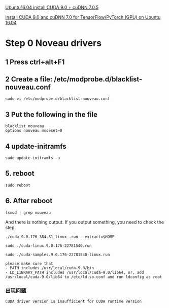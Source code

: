 [Ubuntu16.04 install CUDA 9.0 + cuDNN 7.0.5](https://medium.com/cs-note/ubuntu16-04-install-cuda-9-0-cudnn-7-0-5-80c53404516c)

[Install CUDA 9.0 and cuDNN 7.0 for TensorFlow/PyTorch (GPU) on Ubuntu 16.04](https://medium.com/@zhanwenchen/install-cuda-and-cudnn-for-tensorflow-gpu-on-ubuntu-79306e4ac04e)


# Step 0 Noveau drivers
## 1 Press ctrl+alt+F1
## 2 Create a file: /etc/modprobe.d/blacklist-nouveau.conf
```
sudo vi /etc/modprobe.d/blacklist-nouveau.conf
```

## 3 Put the following in the file
```
blacklist nouveau
options nouveau modeset=0
```

## 4 update-initramfs
```
sudo update-initramfs –u
```

## 5. reboot
```
sudo reboot
```
## 6. After reboot
```
lsmod | grep nouveau
```
And there is nothing output. If you output something, you need to check the step.





```
./cuda_9.0.176_384.81_linux_.run --extract=$HOME

sudo ./cuda-linux.9.0.176-22781540.run

sudo ./cuda-samples.9.0.176-22781540-linux.run
```

```
please make sure that
- PATH includes /usr/local/cuda-9.0/bin
- LD_LIBRARY_PATH includes /usr/local/cuda-9.0/lib64, or, add /usr/local/cuda-9.0/lib64 to /etc/ld.so.conf and run ldconfig as root
```


### 出现问题
```
CUDA driver version is insufficient for CUDA runtime version
```

